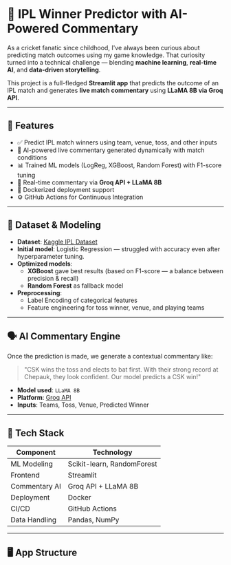 # 🏏 IPL Winner Predictor with AI-Powered Commentary

As a cricket fanatic since childhood, I've always been curious about predicting match outcomes using my game knowledge. That curiosity turned into a technical challenge — blending **machine learning**, **real-time AI**, and **data-driven storytelling**.

This project is a full-fledged **Streamlit app** that predicts the outcome of an IPL match and generates **live match commentary** using **LLaMA 8B via Groq API**.

---

## 🚀 Features

- ✅ Predict IPL match winners using team, venue, toss, and other inputs
- 🧠 AI-powered live commentary generated dynamically with match conditions
- 📊 Trained ML models (LogReg, XGBoost, Random Forest) with F1-score tuning
- 💬 Real-time commentary via **Groq API + LLaMA 8B**
- 🐳 Dockerized deployment support
- ⚙️ GitHub Actions for Continuous Integration

---

## 🧪 Dataset & Modeling

- **Dataset**: [Kaggle IPL Dataset](https://www.kaggle.com/datasets)
- **Initial model**: Logistic Regression — struggled with accuracy even after hyperparameter tuning.
- **Optimized models**:
  - **XGBoost** gave best results (based on F1-score — a balance between precision & recall)
  - **Random Forest** as fallback model
- **Preprocessing**:
  - Label Encoding of categorical features
  - Feature engineering for toss winner, venue, and playing teams

---

## 🗣️ AI Commentary Engine

Once the prediction is made, we generate a contextual commentary like:

> "CSK wins the toss and elects to bat first. With their strong record at Chepauk, they look confident. Our model predicts a CSK win!"

- **Model used**: `LLaMA 8B`
- **Platform**: [Groq API](https://console.groq.com/)
- **Inputs**: Teams, Toss, Venue, Predicted Winner

---

## 🧰 Tech Stack

| Component      | Technology                        |
|----------------|------------------------------------|
| ML Modeling    | Scikit-learn, RandomForest         |
| Frontend       | Streamlit                          |
| Commentary AI  | Groq API + LLaMA 8B                |
| Deployment     | Docker                             |
| CI/CD          | GitHub Actions                     |
| Data Handling  | Pandas, NumPy                      |

---

## 🖥️ App Structure


